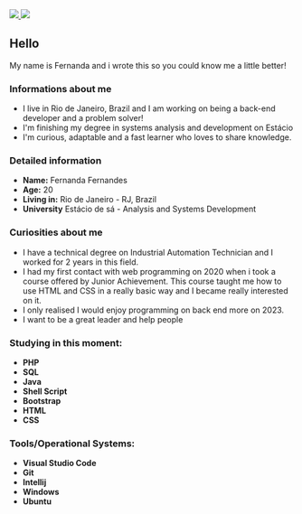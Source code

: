 
<div>

  <a href="https://www.linkedin.com/in/fernanda-fernandes-dev" target='_blank'>
    <img src="https://img.shields.io/badge/LinkedIn-0077B5?style=for-the-badge&logo=linkedin&logoColor=white">
  </a>

  <a href="https://twitter.com/dev_fernanda" target='_blank'>
    <img src="https://img.shields.io/badge/Twitter-1DA1F2?style=for-the-badge&logo=twitter&logoColor=white">
  </a>


</div>

## Hello 
My name is Fernanda and i wrote this so you could know me a little better! 

### Informations about me 
- I live in Rio de Janeiro, Brazil and I am working on being a back-end developer and a problem solver! 
- I'm finishing my degree in systems analysis and development on Estácio 
- I'm curious, adaptable and a fast learner who loves to share knowledge.

### Detailed information
- **Name:** Fernanda Fernandes 
- **Age:** 20
- **Living in:** Rio de Janeiro - RJ, Brazil
- **University** Estácio de sá - Analysis and Systems Development

### Curiosities about me 
- I have a technical degree on Industrial Automation Technician and I worked for 2 years in this field.
- I had my first contact with web programming on 2020 when i took a course offered by Junior Achievement. This course taught me how to use HTML and CSS in a really basic way and I became really interested on it. 
- I only realised I would enjoy programming on back end more on 2023. 
- I want to be a great leader and help people 

 
  
### Studying in this moment:
- **PHP**
- **SQL**
- **Java** 
- **Shell Script**
- **Bootstrap**
- **HTML**
- **CSS** 



 
### Tools/Operational Systems:
- **Visual Studio Code**
- **Git**
- **Intellij** 
- **Windows**
- **Ubuntu**    






